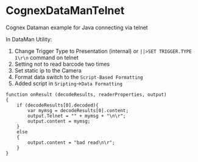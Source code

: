 # CognexDataManTelnet
Cognex Dataman example for Java connecting via telnet

In DataMan Utility:
1. Change Trigger Type to Presentation (internal) or `||>SET TRIGGER.TYPE 1\r\n` command on telnet
2. Setting not to read barcode two times
3. Set static ip to the Camera
4. Format data switch to the `Script-Based Formatting`
5. Added script in `Sripting`->`Data Formatting`
```
function onResult (decodeResults, readerProperties, output)
{
	if (decodeResults[0].decoded){
		var mymsg = decodeResults[0].content;
		output.Telnet = "" + mymsg + "\n\r";
		output.content = mymsg;
	}
	else
	{
		output.content = "bad read\n\r";
	}
}
```  

